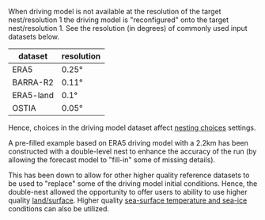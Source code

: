When driving model is not available at the resolution of the target nest/resolution 1 the driving model is "reconfigured" onto the target nest/resolution 1.
See the resolution (in degrees) of commonly used input datasets below.

|dataset|resolution|
|-------|----------|
|ERA5|0.25°|
|BARRA-R2| 0.11°|
|ERA5-land|0.1°|
|OSTIA|0.05°|


Hence, choices in the driving model dataset affect [nesting choices](/configurations) settings.

A pre-filled example based on ERA5 driving model with a 2.2km has been constructed with a double-level nest to enhance the accuracy of the run (by allowing the forecast model to "fill-in" some of missing details).

This has been down to allow for other higher quality reference datasets to be used to "replace" some of the driving model initial conditions.  Hence, the double-nest allowed the opportunity to offer users to ability to use higher quality [land/surface](/initial_conditions/initial_conditions_land_surface).
Higher quality [sea-surface temperature and sea-ice](/initial_conditions/initial_conditions_sst_seaice) conditions can also be utilized.
